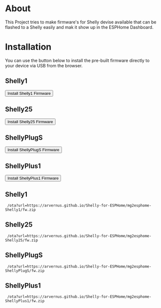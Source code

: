 # About

This Project tries to make firmware's for Shelly devise available that can be flashed to a Shelly easily and mak it show up in the ESPHome Dashboard.

# Installation

You can use the button below to install the pre-built firmware directly to your device via USB from the browser.

<script type="module" src="https://unpkg.com/esp-web-tools@6.1.1/dist/web/install-button.js?module"></script>

<!-- The Buttons may be added while deploying. -->

## Shelly1
<esp-web-install-button manifest="./Shelly1/manifest.json"><button slot="activate">Install Shelly1 Firmware</button></esp-web-install-button>
## Shelly25
<esp-web-install-button manifest="./Shelly25/manifest.json"><button slot="activate">Install Shelly25 Firmware</button></esp-web-install-button>
## ShellyPlugS
<esp-web-install-button manifest="./ShellyPlugS/manifest.json"><button slot="activate">Install ShellyPlugS Firmware</button></esp-web-install-button>
## ShellyPlus1
<esp-web-install-button manifest="./ShellyPlus1/manifest.json"><button slot="activate">Install ShellyPlus1 Firmware</button></esp-web-install-button>
## Shelly1
```
 /ota?url=https://arvernus.github.io/Shelly-for-ESPHome/mg2esphome-Shelly1/fw.zip 
```
## Shelly25
```
 /ota?url=https://arvernus.github.io/Shelly-for-ESPHome/mg2esphome-Shelly25/fw.zip 
```
## ShellyPlugS
```
 /ota?url=https://arvernus.github.io/Shelly-for-ESPHome/mg2esphome-ShellyPlugS/fw.zip 
```
## ShellyPlus1
```
 /ota?url=https://arvernus.github.io/Shelly-for-ESPHome/mg2esphome-ShellyPlus1/fw.zip 
```